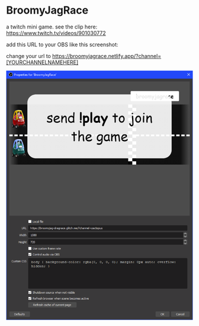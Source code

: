 # BroomyJagRace

a twitch mini game. see the clip here: https://www.twitch.tv/videos/901030772

add this URL to your OBS like this screenshot:

change your url to https://broomyjagrace.netlify.app/?channel=[YOURCHANNELNAMEHERE]

![obs settings](image.png)
